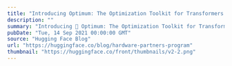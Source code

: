 ```yaml
---
title: "Introducing Optimum: The Optimization Toolkit for Transformers at Scale"
description: ""
summary: "Introducing 🤗 Optimum: The Optimization Toolkit for Transformers at Scale This post is the first ste..."
pubDate: "Tue, 14 Sep 2021 00:00:00 GMT"
source: "Hugging Face Blog"
url: "https://huggingface.co/blog/hardware-partners-program"
thumbnail: "https://huggingface.co/front/thumbnails/v2-2.png"
---
```


